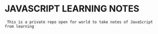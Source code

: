 # JAVASCRIPT LEARNING NOTES
```
 This is a private repo open for world to take notes of JavaScript from learning
```
